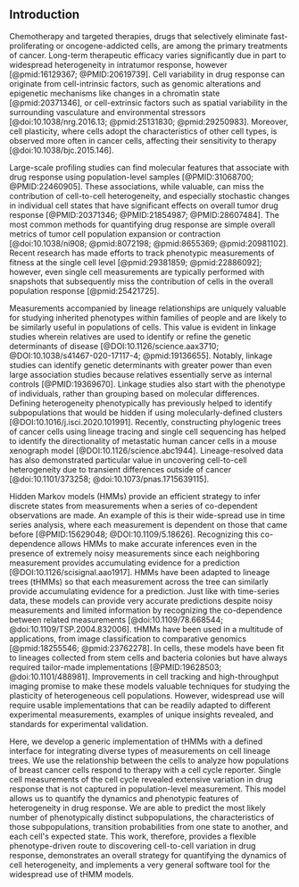 ## Introduction

<!-- motivation; heterogeneity is an obstacle for chemotherapy  -->
Chemotherapy and targeted therapies, drugs that selectively eliminate fast-proliferating or oncogene-addicted cells, are among the primary treatments of cancer. Long-term therapeutic efficacy varies significantly due in part to widespread heterogeneity in intratumor response, however [@pmid:16129367; @PMID:20619739]. Cell variability in drug response can originate from cell-intrinsic factors, such as genomic alterations and epigenetic mechanisms like changes in a chromatin state [@pmid:20371346], or cell-extrinsic factors such as spatial variability in the surrounding vasculature and environmental stressors [@doi:10.1038/nrg.2016.13; @pmid:25131830; @pmid:29250983]. Moreover, cell plasticity, where cells adopt the characteristics of other cell types, is observed more often in cancer cells, affecting their sensitivity to therapy [@doi:10.1038/bjc.2015.146].

<!-- literature review in conventional single cell variability studies and that population level fails sometimes-->
Large-scale profiling studies can find molecular features that associate with drug response using population-level samples [@PMID:31068700; @PMID:22460905]. These associations, while valuable, can miss the contribution of cell-to-cell heterogeneity, and especially stochastic changes in individual cell states that have significant effects on overall tumor drug response [@PMID:20371346; @PMID:21854987; @PMID:28607484]. The most common methods for quantifying drug response are simple overall metrics of tumor cell population expansion or contraction [@doi:10.1038/ni908; @pmid:8072198; @pmid:8655369; @pmid:20981102]. Recent research has made efforts to track phenotypic measurements of fitness at the single cell level [@pmid:29381859; @pmid:22886092]; however, even single cell measurements are typically performed with snapshots that subsequently miss the contribution of cells in the overall population response [@pmid:25421725].


<!-- Lineage data is special -->
Measurements accompanied by lineage relationships are uniquely valuable for studying inherited phenotypes within families of people and are likely to be similarly useful in populations of cells. This value is evident in linkage studies wherein relatives are used to identify or refine the genetic determinants of disease [@DOI:10.1126/science.aax3710; @DOI:10.1038/s41467-020-17117-4; @pmid:19136655]. Notably, linkage studies can identify genetic determinants with greater power than even large association studies because relatives essentially serve as internal controls [@PMID:19369670]. Linkage studies also start with the phenotype of individuals, rather than grouping based on molecular differences. Defining heterogeneity phenotypically has previously helped to identify subpopulations that would be hidden if using molecularly-defined clusters [@DOI:10.1016/j.isci.2020.101991]. Recently, constructing phylogenic trees of cancer cells using lineage tracing and single cell sequencing has helped to identify the directionality of metastatic human cancer cells in a mouse xenograph model [@DOI:10.1126/science.abc1944]. Lineage-resolved data has also demonstrated particular value in uncovering cell-to-cell heterogeneity due to transient differences outside of cancer [@doi:10.1101/373258; @doi:10.1073/pnas.1715639115].

<!-- tHMMs are a solution to modeling lineage data -->
Hidden Markov models (HMMs) provide an efficient strategy to infer discrete states from measurements when a series of co-dependent observations are made. An example of this is their wide-spread use in time series analysis, where each measurement is dependent on those that came before [@PMID:15629048; @DOI:10.1109/5.18626]. Recognizing this co-dependence allows HMMs to make accurate inferences even in the presence of extremely noisy measurements since each neighboring measurement provides accumulating evidence for a prediction [@DOI:10.1126/scisignal.aao1917]. HMMs have been adapted to lineage trees (tHMMs) so that each measurement across the tree can similarly provide accumulating evidence for a prediction. Just like with time-series data, these models can provide very accurate predictions despite noisy measurements and limited information by recognizing the co-dependence between related measurements [@doi:10.1109/78.668544; @doi:10.1109/TSP.2004.832006]. tHMMs have been used in a multitude of applications, from image classification to comparative genomics [@pmid:18255546; @pmid:23762278]. In cells, these models have been fit to lineages collected from stem cells and bacteria colonies but have always required tailor-made implementations [@PMID:19628503; @doi:10.1101/488981]. Improvements in cell tracking and high-throughput imaging promise to make these models valuable techniques for studying the plasticity of heterogeneous cell populations. However, widespread use will require usable implementations that can be readily adapted to different experimental measurements, examples of unique insights revealed, and standards for experimental validation.

<!-- Introduction to the paper -->
Here, we develop a generic implementation of tHMMs with a defined interface for integrating diverse types of measurements on cell lineage trees. We use the relationship between the cells to analyze how populations of breast cancer cells respond to therapy with a cell cycle reporter. Single cell measurements of the cell cycle revealed extensive variation in drug response that is not captured in population-level measurement. This model allows us to quantify the dynamics and phenotypic features of heterogeneity in drug response. We are able to predict the most likely number of phenotypically distinct subpopulations, the characteristics of those subpopulations, transition probabilities from one state to another, and each cell's expected state. This work, therefore, provides a flexible phenotype-driven route to discovering cell-to-cell variation in drug response, demonstrates an overall strategy for quantifying the dynamics of cell heterogeneity, and implements a very general software tool for the widespread use of tHMM models.
